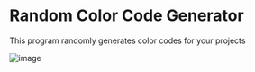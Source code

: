 # Random Color Code Generator

This program randomly generates color codes for your projects

![image](https://github.com/user-attachments/assets/e2203d98-ecbd-4fa1-bf14-1215bbc11b21)
